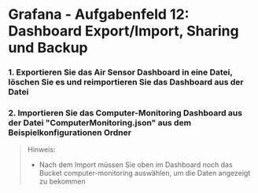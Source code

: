 # Grafana - Aufgabenfeld 12: Dashboard Export/Import, Sharing und Backup

### 1. Exportieren Sie das Air Sensor Dashboard in eine Datei, löschen Sie es und reimportieren Sie das Dashboard aus der Datei

### 2. Importieren Sie das Computer-Monitoring Dashboard aus der Datei "ComputerMonitoring.json" aus dem Beispielkonfigurationen Ordner
> Hinweis:
> - Nach dem Import müssen Sie oben im Dashboard noch das Bucket computer-monitoring auswählen, um die Daten angezeigt zu bekommen
